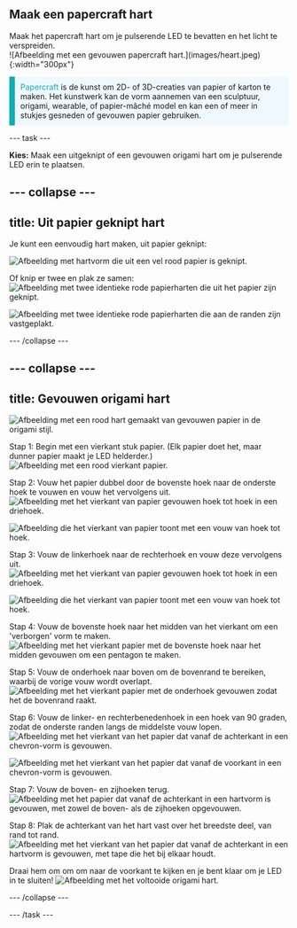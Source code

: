 ## Maak een papercraft hart

<div style="display: flex; flex-wrap: wrap">
<div style="flex-basis: 200px; flex-grow: 1; margin-right: 15px;">
Maak het papercraft hart om je pulserende LED te bevatten en het licht te verspreiden. 
</div>
<div>
![Afbeelding met een gevouwen papercraft hart.](images/heart.jpeg){:width="300px"}
</div>
</div>

<p style="border-left: solid; border-width:10px; border-color: #0faeb0; background-color: aliceblue; padding: 10px;">
<span style="color: #0faeb0">Papercraft</span> is de kunst om 2D- of 3D-creaties van papier of karton te maken. Het kunstwerk kan de vorm aannemen van een sculptuur, origami, wearable, of papier-mâché model en kan een of meer in stukjes gesneden of gevouwen papier gebruiken.</p>

--- task ---

**Kies:** Maak een uitgeknipt of een gevouwen origami hart om je pulserende LED erin te plaatsen.

--- collapse ---
---
title: Uit papier geknipt hart
---

Je kunt een eenvoudig hart maken, uit papier geknipt:

![Afbeelding met hartvorm die uit een vel rood papier is geknipt.](images/heart-cutout.png)

Of knip er twee en plak ze samen: ![Afbeelding met twee identieke rode papierharten die uit het papier zijn geknipt.](images/heart-cutout2.png)

![Afbeelding met twee identieke rode papierharten die aan de randen zijn vastgeplakt.](images/heart-cutout3.png)


--- /collapse ---


--- collapse ---
---
title: Gevouwen origami hart
---

![Afbeelding met een rood hart gemaakt van gevouwen papier in de origami stijl.](images/heart.png)

Stap 1: Begin met een vierkant stuk papier. (Elk papier doet het, maar dunner papier maakt je LED helderder.) ![Afbeelding met een rood vierkant papier.](images/heart1.png)


Stap 2: Vouw het papier dubbel door de bovenste hoek naar de onderste hoek te vouwen en vouw het vervolgens uit. ![Afbeelding met het vierkant van papier gevouwen hoek tot hoek in een driehoek.](images/heart2.png)

![Afbeelding die het vierkant van papier toont met een vouw van hoek tot hoek.](images/heart3.png)


Stap 3: Vouw de linkerhoek naar de rechterhoek en vouw deze vervolgens uit. ![Afbeelding met het vierkant van papier gevouwen hoek tot hoek in een driehoek.](images/heart4.png)

![Afbeelding die het vierkant van papier toont met een vouw van hoek tot hoek.](images/heart5.png)


Stap 4: Vouw de bovenste hoek naar het midden van het vierkant om een 'verborgen' vorm te maken. ![Afbeelding met het vierkant papier met de bovenste hoek naar het midden gevouwen om een pentagon te maken.](images/heart6.png)


Stap 5: Vouw de onderhoek naar boven om de bovenrand te bereiken, waarbij de vorige vouw wordt overlapt. ![Afbeelding met het vierkant papier met de onderhoek gevouwen zodat het de bovenrand raakt.](images/heart7.png)

Stap 6: Vouw de linker- en rechterbenedenhoek in een hoek van 90 graden, zodat de onderste randen langs de middelste vouw lopen. ![Afbeelding met het vierkant van het papier dat vanaf de achterkant in een chevron-vorm is gevouwen.](images/heart8.png)

![Afbeelding met het vierkant van het papier dat vanaf de voorkant in een chevron-vorm is gevouwen.](images/heart9.png)


Stap 7: Vouw de boven- en zijhoeken terug. ![Afbeelding met het papier dat vanaf de achterkant in een hartvorm is gevouwen, met zowel de boven- als de zijhoeken opgevouwen.](images/heart10.png)

Stap 8: Plak de achterkant van het hart vast over het breedste deel, van rand tot rand. ![Afbeelding met het vierkant van het papier dat vanaf de achterkant in een hartvorm is gevouwen, met tape die het bij elkaar houdt.](images/heart11.png)

Draai hem om om om naar de voorkant te kijken en je bent klaar om je LED in te sluiten! ![Afbeelding met het voltooide origami hart.](images/heart.png)


--- /collapse ---

--- /task ---



